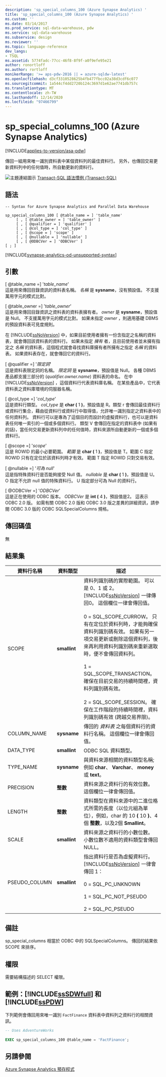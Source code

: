 ```yaml
---
description: 'sp_special_columns_100 (Azure Synapse Analytics) '
title: 'sp_special_columns_100 (Azure Synapse Analytics) '
ms.custom: ''
ms.date: 03/14/2017
ms.prod_service: sql-data-warehouse, pdw
ms.service: sql-data-warehouse
ms.subservice: design
ms.reviewer: ''
ms.topic: language-reference
dev_langs:
- TSQL
ms.assetid: 5774fadc-77cc-46f8-8f9f-a0f9efe95e21
author: ronortloff
ms.author: rortloff
monikerRange: '>= aps-pdw-2016 || = azure-sqldw-latest'
ms.openlocfilehash: d3cf3310528625b4fb477fbcc02a38d3cdf6c077
ms.sourcegitcommit: 1a544cf4dd2720b124c3697d1e62ae7741db757c
ms.translationtype: MT
ms.contentlocale: zh-TW
ms.lasthandoff: 12/14/2020
ms.locfileid: "97466799"
---
```

# <a name="sp_special_columns_100-azure-synapse-analytics"></a>sp_special_columns_100 (Azure Synapse Analytics) 
[!INCLUDE[applies-to-version/asa-pdw](../../includes/applies-to-version/asa-pdw.md)]

  傳回一組用來唯一識別資料表中某個資料列的最佳資料行。 另外，也傳回交易更新資料列中的任何值時，所自動更新的資料行。  
  
 ![主題連結圖示](../../database-engine/configure-windows/media/topic-link.gif "主題連結圖示") [Transact-SQL 語法慣例 &#40;Transact-SQL&#41;](../../t-sql/language-elements/transact-sql-syntax-conventions-transact-sql.md)  
  
## <a name="syntax"></a>語法  
  
```syntaxsql  
-- Syntax for Azure Synapse Analytics and Parallel Data Warehouse  
  
sp_special_columns_100 [ @table_name = ] 'table_name'     
     [ , [ @table_owner = ] 'table_owner' ]   
     [ , [ @qualifier = ] 'qualifier' ]   
     [ , [ @col_type = ] 'col_type' ]   
     [ , [ @scope = ] 'scope' ]  
     [ , [ @nullable = ] 'nullable' ]   
     [ , [ @ODBCVer = ] 'ODBCVer' ]   
[ ; ]  
```

[!INCLUDE[synapse-analytics-od-unsupported-syntax](../../includes/synapse-analytics-od-unsupported-syntax.md)]
  
## <a name="arguments"></a>引數  
 [ @table_name =] '*table_name*'  
 這是用來傳回目錄資訊的資料表名稱。 *名稱* 是 **sysname**，沒有預設值。 不支援萬用字元的模式比對。  
  
 [ @table_owner =] '*table_owner*'  
 這是用來傳回目錄資訊之資料表的資料表擁有者。 *owner* 是 **sysname**，預設值是 Null。 不支援萬用字元的模式比對。 如果未指定 *owner* ，則適用基礎 DBMS 的預設資料表可見度規則。  
  
 在 [!INCLUDE[ssNoVersion](../../includes/ssnoversion-md.md)] 中，如果目前使用者擁有一份含指定之名稱的資料表，就會傳回該資料表的資料行。 如果未指定 *擁有* 者，且目前使用者並未擁有指定之 *名稱* 的資料表，這個程式就會尋找資料庫擁有者所擁有之指定 *名稱* 的資料表。 如果資料表存在，就會傳回它的資料行。  
  
 [ @qualifier =] '*限定詞*'  
 這是資料表限定詞的名稱。 *限定詞* 是 **sysname**，預設值是 Null。 各種 DBMS 產品都支援三部分的 (*qualifier.owner.name*) 資料表的命名。 在中 [!INCLUDE[ssNoVersion](../../includes/ssnoversion-md.md)] ，這個資料行代表資料庫名稱。 在某些產品中，它代表資料表之資料庫環境的伺服器名稱。  
  
 [ @col_type =] '*col_type*'  
 這是資料行類型。 *col_type* 是 **char (** 1 **)**，預設值是 R。類型 r 會傳回最佳資料行或資料行集合，藉由從資料行或資料行中取得值，允許唯一識別指定之資料表中的任何資料列。 資料行可以是專為了這個目的而設計的虛擬資料行，也可以是資料表任何唯一索引的一個或多個資料行。 類型 V 會傳回在指定的資料表中 (如果有的話)，當任何交易更新資料列中的任何值時，資料來源所自動更新的一個或多個資料行。  
  
 [ @scope =] '*scope*'  
 這是 ROWID 的最小必要範圍。 *範圍* 是 **char (** 1 **)**，預設值是 T。範圍 C 指定 ROWID 只有在定位於該資料列時才有效。 範圍 T 指定 ROWID 只對交易有效。  
  
 [ @nullable =] '*可為 null*'  
 這是指特殊資料行是否能夠接受 Null 值。 *nullable* 是 **char (** 1 **)**，預設值是 U。 O 指定不允許 null 值的特殊資料行。 U 指定部分可為 Null 的資料行。  
  
 [ @ODBCVer =] '*ODBCVer*'  
 這是正在使用的 ODBC 版本。 *ODBCVer* 是 **int (** 4 **)**，預設值是2。 這表示 ODBC 2.0 版。 如需有關 ODBC 2.0 版和 ODBC 3.0 版之差異的詳細資訊，請參閱 ODBC 3.0 版的 ODBC SQLSpecialColumns 規格。  
  
## <a name="return-code-values"></a>傳回碼值  
 無  
  
## <a name="result-sets"></a>結果集  
  
|資料行名稱|資料類型|描述|  
|-----------------|---------------|-----------------|  
|SCOPE|**smallint**|資料列識別碼的實際範圍。 可以是 0、1 或 2。 [!INCLUDE[ssNoVersion](../../includes/ssnoversion-md.md)] 一律傳回0。 這個欄位一律會傳回值。<br /><br /> 0 = SQL_SCOPE_CURROW。 只有在定位於資料列時，才能夠確保資料列識別碼有效。 如果有另一項交易更新或刪除這個資料列，後來再利用資料列識別碼來重新選取時，便不會傳回資料列。<br /><br /> 1 = SQL_SCOPE_TRANSACTION。 確保在目前交易的持續時間裡，資料列識別碼有效。<br /><br /> 2 = SQL_SCOPE_SESSION。 確保在工作階段的持續時間裡，資料列識別碼有效 (跨越交易界限)。|  
|COLUMN_NAME|**sysname**|傳回的 *資料表* 之每個資料行的資料行名稱。 這個欄位一律會傳回值。|  
|DATA_TYPE|**smallint**|ODBC SQL 資料類型。|  
|TYPE_NAME|**sysname**|與資料來源相關的資料類型名稱;例如 **char**、 **Varchar**、 **money** 或 **text**。|  
|PRECISION|**整數**|資料來源之資料行的有效位數。 這個欄位一律會傳回值。|  
|LENGTH|**整數**|資料類型在資料來源中的二進位格式所需的長度（以位元組為單位），例如，char 的 10 **(** 10 **)**、4個 **整數**，以及2個 **Smallint**。|  
|SCALE|**smallint**|資料來源之資料行的小數位數。 小數位數不適用的資料類型會傳回 NULL。|  
|PSEUDO_COLUMN|**smallint**|指出資料行是否為虛擬資料行。 [!INCLUDE[ssNoVersion](../../includes/ssnoversion-md.md)] 一律會傳回 1：<br /><br /> 0 = SQL_PC_UNKNOWN<br /><br /> 1 = SQL_PC_NOT_PSEUDO<br /><br /> 2 = SQL_PC_PSEUDO|  
  
## <a name="remarks"></a>備註  
 sp_special_columns 相當於 ODBC 中的 SQLSpecialColumns。 傳回的結果依 SCOPE 來排序。  
  
## <a name="permissions"></a>權限  
 需要結構描述的 SELECT 權限。  
  
## <a name="examples-sssdwfull-and-sspdw"></a>範例：[!INCLUDE[ssSDWfull](../../includes/sssdwfull-md.md)] 和 [!INCLUDE[ssPDW](../../includes/sspdw-md.md)]  
 下列範例會傳回用來唯一識別 `FactFinance` 資料表中資料列之資料行的相關資訊。  
  
```sql  
-- Uses AdventureWorks  
  
EXEC sp_special_columns_100 @table_name = 'FactFinance';  
```  
  
## <a name="see-also"></a>另請參閱  
 [Azure Synapse Analytics 預存程式](../../relational-databases/system-stored-procedures/sql-data-warehouse-stored-procedures.md)  
  
  

